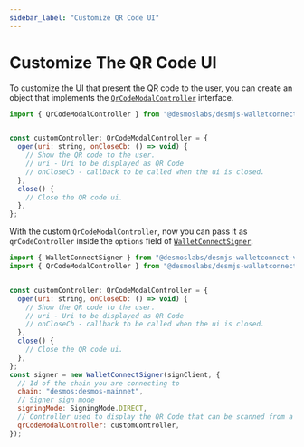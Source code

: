 ```yaml
---
sidebar_label: "Customize QR Code UI"
---
```


# Customize The QR Code UI

To customize the UI that present the QR code to the user, you can create an object that implements the
[`QrCodeModalController`](../../api/interfaces/desmoslabs_desmjs_walletconnect_v2.QrCodeModalController.md)
interface.

```js
import { QrCodeModalController } from "@desmoslabs/desmjs-walletconnect-v2";


const customController: QrCodeModalController = {
  open(uri: string, onCloseCb: () => void) {
    // Show the QR code to the user.
    // uri - Uri to be displayed as QR Code
    // onCloseCb - callback to be called when the ui is closed.
  },
  close() {
    // Close the QR code ui.
  },
};
```

With the custom `QrCodeModalController`, now you can pass it as `qrCodeController` inside the `options` field of
[`WalletConnectSigner`](../../api/classes/desmoslabs_desmjs_walletconnect_v2.WalletConnectSigner.md#constructor).

```js
import { WalletConnectSigner } from "@desmoslabs/desmjs-walletconnect-v2";
import { QrCodeModalController } from "@desmoslabs/desmjs-walletconnect-v2";


const customController: QrCodeModalController = {
  open(uri: string, onCloseCb: () => void) {
    // Show the QR code to the user.
    // uri - Uri to be displayed as QR Code
    // onCloseCb - callback to be called when the ui is closed.
  },
  close() {
    // Close the QR code ui.
  },
};
const signer = new WalletConnectSigner(signClient, {
  // Id of the chain you are connecting to
  chain: "desmos:desmos-mainnet",
  // Signer sign mode
  signingMode: SigningMode.DIRECT,
  // Controller used to display the QR Code that can be scanned from a wallet 
  qrCodeModalController: customController,
});
```
